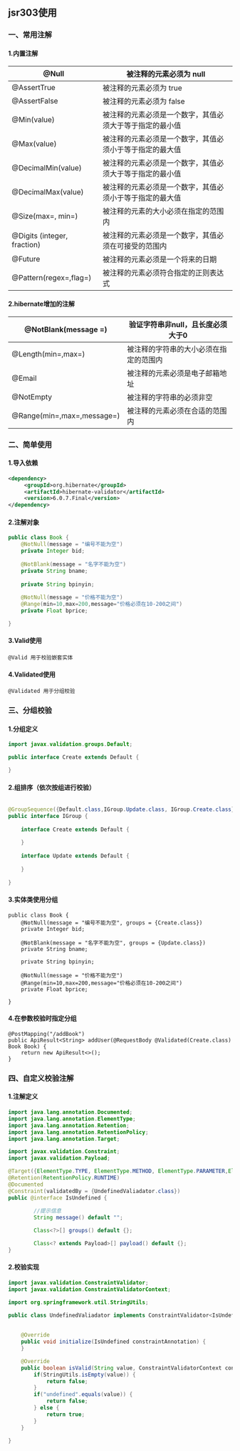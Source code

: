 ## 															jsr303使用

### 一、常用注解

#### 1.内置注解

| @Null                       | 被注释的元素必须为 null                                  |
| --------------------------- | -------------------------------------------------------- |
| @AssertTrue                 | 被注释的元素必须为 true                                  |
| @AssertFalse                | 被注释的元素必须为 false                                 |
| @Min(value)                 | 被注释的元素必须是一个数字，其值必须大于等于指定的最小值 |
| @Max(value)                 | 被注释的元素必须是一个数字，其值必须小于等于指定的最大值 |
| @DecimalMin(value)          | 被注释的元素必须是一个数字，其值必须大于等于指定的最小值 |
| @DecimalMax(value)          | 被注释的元素必须是一个数字，其值必须小于等于指定的最大值 |
| @Size(max=, min=)           | 被注释的元素的大小必须在指定的范围内                     |
| @Digits (integer, fraction) | 被注释的元素必须是一个数字，其值必须在可接受的范围内     |
| @Future                     | 被注释的元素必须是一个将来的日期                         |
| @Pattern(regex=,flag=)      | 被注释的元素必须符合指定的正则表达式                     |

#### 2.hibernate增加的注解

| @NotBlank(message =)       | 验证字符串非null，且长度必须大于0      |
| -------------------------- | -------------------------------------- |
| @Length(min=,max=)         | 被注释的字符串的大小必须在指定的范围内 |
| @Email                     | 被注释的元素必须是电子邮箱地址         |
| @NotEmpty                  | 被注释的字符串的必须非空               |
| @Range(min=,max=,message=) | 被注释的元素必须在合适的范围内         |

### 二、简单使用

#### 1.导入依赖

```xml
<dependency>
     <groupId>org.hibernate</groupId>
     <artifactId>hibernate-validator</artifactId>
     <version>6.0.7.Final</version>
</dependency>
```

#### 2.注解对象

```java
public class Book {
    @NotNull(message = "编号不能为空")
    private Integer bid;
 
    @NotBlank(message = "名字不能为空")
    private String bname;
 
    private String bpinyin;
 
    @NotNull(message = "价格不能为空")
    @Range(min=10,max=200,message="价格必须在10-200之间")
    private Float bprice;

}
```

#### 3.Valid使用

```
@Valid 用于校验嵌套实体
```

#### 4.Validated使用

```
@Validated 用于分组校验
```

### 三、分组校验

#### 1.分组定义

```java
import javax.validation.groups.Default;

public interface Create extends Default {

}

```

#### 2.组排序（依次按组进行校验）

```java
 
@GroupSequence({Default.class,IGroup.Update.class, IGroup.Create.class})
public interface IGroup {
 
    interface Create extends Default {
 
    }
 
    interface Update extends Default {
    
    }
 
}
```

#### 3.实体类使用分组

```
public class Book {
    @NotNull(message = "编号不能为空", groups = {Create.class})
    private Integer bid;
 
    @NotBlank(message = "名字不能为空", groups = {Update.class})
    private String bname;
 
    private String bpinyin;
 
    @NotNull(message = "价格不能为空")
    @Range(min=10,max=200,message="价格必须在10-200之间")
    private Float bprice;

}
```

#### 4.在参数校验时指定分组

```
@PostMapping("/addBook")
public ApiResult<String> addUser(@RequestBody @Validated(Create.class) Book Book) {
    return new ApiResult<>();
}
```

### 四、自定义校验注解

#### 1.注解定义

```java
import java.lang.annotation.Documented;
import java.lang.annotation.ElementType;
import java.lang.annotation.Retention;
import java.lang.annotation.RetentionPolicy;
import java.lang.annotation.Target;

import javax.validation.Constraint;
import javax.validation.Payload;

@Target({ElementType.TYPE, ElementType.METHOD, ElementType.PARAMETER,ElementType.CONSTRUCTOR,ElementType.ANNOTATION_TYPE,ElementType.FIELD})
@Retention(RetentionPolicy.RUNTIME)
@Documented
@Constraint(validatedBy = {UndefinedValiadator.class})
public @interface IsUndefined {
    
        //提示信息
        String message() default "";

        Class<?>[] groups() default {};

        Class<? extends Payload>[] payload() default {};
}
```

#### 2.校验实现

```java
import javax.validation.ConstraintValidator;
import javax.validation.ConstraintValidatorContext;

import org.springframework.util.StringUtils;

public class UndefinedValiadator implements ConstraintValidator<IsUndefined,String>{
    
    
    @Override
    public void initialize(IsUndefined constraintAnnotation) {
    }

    @Override
    public boolean isValid(String value, ConstraintValidatorContext context) {
        if(StringUtils.isEmpty(value)) {
            return false;
        }
        if("undefined".equals(value)) {
            return false;
        } else {
            return true;
        }
    }

}
```


